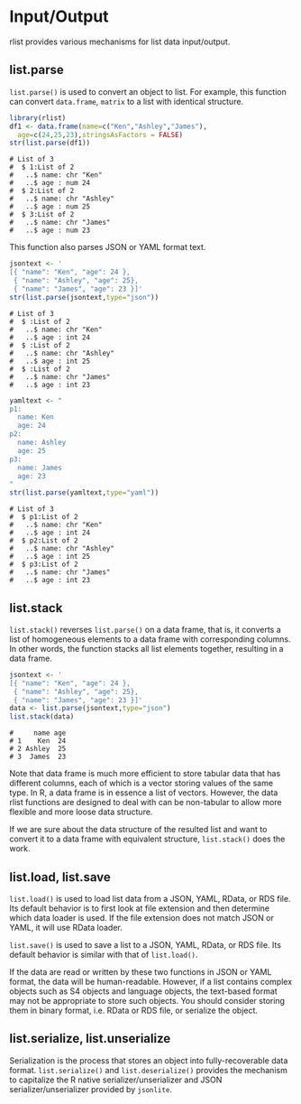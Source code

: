 

# Input/Output

rlist provides various mechanisms for list data input/output. 

## list.parse

`list.parse()` is used to convert an object to list. For example, this function can convert `data.frame`, `matrix` to a list with identical structure.


```r
library(rlist)
df1 <- data.frame(name=c("Ken","Ashley","James"),
  age=c(24,25,23),stringsAsFactors = FALSE)
str(list.parse(df1))
```

```
# List of 3
#  $ 1:List of 2
#   ..$ name: chr "Ken"
#   ..$ age : num 24
#  $ 2:List of 2
#   ..$ name: chr "Ashley"
#   ..$ age : num 25
#  $ 3:List of 2
#   ..$ name: chr "James"
#   ..$ age : num 23
```

This function also parses JSON or YAML format text.


```r
jsontext <- '
[{ "name": "Ken", "age": 24 },
 { "name": "Ashley", "age": 25},
 { "name": "James", "age": 23 }]'
str(list.parse(jsontext,type="json"))
```

```
# List of 3
#  $ :List of 2
#   ..$ name: chr "Ken"
#   ..$ age : int 24
#  $ :List of 2
#   ..$ name: chr "Ashley"
#   ..$ age : int 25
#  $ :List of 2
#   ..$ name: chr "James"
#   ..$ age : int 23
```


```r
yamltext <- "
p1:
  name: Ken
  age: 24
p2:
  name: Ashley
  age: 25
p3:
  name: James
  age: 23
"
str(list.parse(yamltext,type="yaml"))
```

```
# List of 3
#  $ p1:List of 2
#   ..$ name: chr "Ken"
#   ..$ age : int 24
#  $ p2:List of 2
#   ..$ name: chr "Ashley"
#   ..$ age : int 25
#  $ p3:List of 2
#   ..$ name: chr "James"
#   ..$ age : int 23
```

## list.stack

`list.stack()` reverses `list.parse()` on a data frame, that is, it converts a list of homogeneous elements to a data frame with corresponding columns. In other words, the function stacks all list elements together, resulting in a data frame.


```r
jsontext <- '
[{ "name": "Ken", "age": 24 },
 { "name": "Ashley", "age": 25},
 { "name": "James", "age": 23 }]'
data <- list.parse(jsontext,type="json")
list.stack(data)
```

```
#     name age
# 1    Ken  24
# 2 Ashley  25
# 3  James  23
```

Note that data frame is much more efficient to store tabular data that has different columns, each of which is a vector storing values of the same type. In R, a data frame is in essence a list of vectors. However, the data rlist functions are designed to deal with can be non-tabular to allow more flexible and more loose data structure.

If we are sure about the data structure of the resulted list and want to convert it to a data frame with equivalent structure, `list.stack()` does the work.

## list.load, list.save

`list.load()` is used to load list data from a JSON, YAML, RData, or RDS file. Its default behavior is to first look at file extension and then determine which data loader is used. If the file extension does not match JSON or YAML, it will use RData loader.

`list.save()` is used to save a list to a JSON, YAML, RData, or RDS file. Its default behavior is similar with that of `list.load()`.

If the data are read or written by these two functions in JSON or YAML format, the data will be human-readable. However, if a list contains complex objects such as S4 objects and language objects, the text-based format may not be appropriate to store such objects. You should consider storing them in binary format, i.e. RData or RDS  file, or serialize the object.

## list.serialize, list.unserialize

Serialization is the process that stores an object into fully-recoverable data format. `list.serialize()` and `list.deserialize()` provides the mechanism to capitalize the R native serializer/unserializer and JSON serializer/unserializer provided by `jsonlite`.
